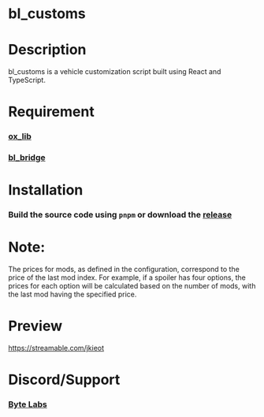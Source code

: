 # bl_customs
# Description
bl_customs is a vehicle customization script built using React and TypeScript.

# Requirement
### [ox_lib](https://github.com/overextended/ox_lib)
### [bl_bridge](https://github.com/Byte-Labs-Project/bl_bridge)

# Installation
### Build the source code using `pnpm` or download the [release](https://github.com/Byte-Labs-Project/bl_customs/releases/latest)
# Note: 
The prices for mods, as defined in the configuration, correspond to the price of the last mod index. For example, if a spoiler has four options, the prices for each option will be calculated based on the number of mods, with the last mod having the specified price.
# Preview
https://streamable.com/jkieot
# Discord/Support
### [Byte Labs](https://discord.gg/HGFSzQuHSJ)
